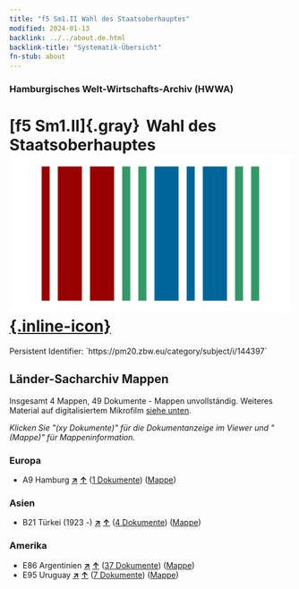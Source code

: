 ```yaml
---
title: "f5 Sm1.II Wahl des Staatsoberhauptes"
modified: 2024-01-13
backlink: ../../about.de.html
backlink-title: "Systematik-Übersicht"
fn-stub: about
---
```


### Hamburgisches Welt-Wirtschafts-Archiv (HWWA)

# [f5 Sm1.II]{.gray}&#8201; Wahl des Staatsoberhauptes &#160; [![Wikidata](/images/Wikidata-logo.svg "Wikidata"){.inline-icon}](http://www.wikidata.org/entity/Q104699649)

<div class="hint">Persistent Identifier: `https://pm20.zbw.eu/category/subject/i/144397`</div>







## Länder-Sacharchiv Mappen






Insgesamt 4 Mappen, 49 Dokumente - Mappen unvollständig. Weiteres Material auf digitalisiertem Mikrofilm [siehe unten](#filmsections).

_Klicken Sie "(xy Dokumente)" für die Dokumentanzeige im Viewer und "(Mappe)" für Mappeninformation._




### Europa

- A9 Hamburg [**&nearr;**](../../../geo/i/140905/about.de.html "Hamburg (alle Mappen)") [**&uarr;**](../../../geo/about.de.html#A9 "Ländersystematik") (<a href="https://pm20.zbw.eu/iiifview/folder/sh/140905,144397" title="über: Hamburg : Wahl des Staatsoberhauptes" target="_blank">1 Dokumente</a>) ([Mappe](../../../../folder/sh/1409xx/140905/1443xx/144397/about.de.html))

### Asien

- B21 Türkei (1923 -) [**&nearr;**](../../../geo/i/141111/about.de.html "Türkei (1923 -) (alle Mappen)") [**&uarr;**](../../../geo/about.de.html#B21 "Ländersystematik") (<a href="https://pm20.zbw.eu/iiifview/folder/sh/141111,144397" title="über: Türkei (1923 -) : Wahl des Staatsoberhauptes" target="_blank">4 Dokumente</a>) ([Mappe](../../../../folder/sh/1411xx/141111/1443xx/144397/about.de.html))

### Amerika

- E86 Argentinien [**&nearr;**](../../../geo/i/141692/about.de.html "Argentinien (alle Mappen)") [**&uarr;**](../../../geo/about.de.html#E86 "Ländersystematik") (<a href="https://pm20.zbw.eu/iiifview/folder/sh/141692,144397" title="über: Argentinien : Wahl des Staatsoberhauptes" target="_blank">37 Dokumente</a>) ([Mappe](../../../../folder/sh/1416xx/141692/1443xx/144397/about.de.html))
- E95 Uruguay [**&nearr;**](../../../geo/i/141695/about.de.html "Uruguay (alle Mappen)") [**&uarr;**](../../../geo/about.de.html#E95 "Ländersystematik") (<a href="https://pm20.zbw.eu/iiifview/folder/sh/141695,144397" title="über: Uruguay : Wahl des Staatsoberhauptes" target="_blank">7 Dokumente</a>) ([Mappe](../../../../folder/sh/1416xx/141695/1443xx/144397/about.de.html))



<a id="filmsections" />













